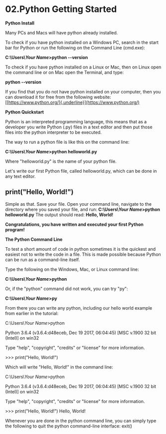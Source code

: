 # 02.Python Getting Started

**Python Install**

Many PCs and Macs will have python already installed.

To check if you have python installed on a Windows PC, search in the
start bar for Python or run the following on the Command Line (cmd.exe):

**C:\\Users\\*Your Name*\>python \--version**

To check if you have python installed on a Linux or Mac, then on Linux
open the command line or on Mac open the Terminal, and type:

**python \--version**

If you find that you do not have python installed on your computer, then
you can download it for free from the following website:
[[https://www.python.org/]{.underline}](https://www.python.org/)

**Python Quickstart**

Python is an interpreted programming language, this means that as a
developer you write Python (.py) files in a text editor and then put
those files into the python interpreter to be executed.

The way to run a python file is like this on the command line:

**C:\\Users\\*Your Name*\>python helloworld.py**

Where \"helloworld.py\" is the name of your python file.

Let\'s write our first Python file, called helloworld.py, which can be
done in any text editor.

## print(\"Hello, World!\")

Simple as that. Save your file. Open your command line, navigate to the
directory where you saved your file, and run: **C:\\Users\\*Your
Name*\>python helloworld.py** The output should read: **Hello, World!**

**Congratulations, you have written and executed your first Python
program!**

**The Python Command Line**

To test a short amount of code in python sometimes it is the quickest
and easiest not to write the code in a file. This is made possible
because Python can be run as a command-line itself.

Type the following on the Windows, Mac, or Linux command line:

**C:\\Users\\*Your Name*\>python**

Or, if the \"python\" command did not work, you can try \"py\":

**C:\\Users\\*Your Name*\>py**

From there you can write any python, including our hello world example
from earlier in the tutorial:

C:\\Users\\*Your Name*\>python

Python 3.6.4 (v3.6.4:d48eceb, Dec 19 2017, 06:04:45) \[MSC v.1900 32 bit
(Intel)\] on win32

Type \"help\", \"copyright\", \"credits\" or \"license\" for more
information.

\>\>\> print(\"Hello, World!\")

Which will write \"Hello, World!\" in the command line:

C:\\Users\\*Your Name*\>python

Python 3.6.4 (v3.6.4:d48eceb, Dec 19 2017, 06:04:45) \[MSC v.1900 32 bit
(Intel)\] on win32

Type \"help\", \"copyright\", \"credits\" or \"license\" for more
information.

\>\>\> print(\"Hello, World!\") Hello, World!

Whenever you are done in the python command line, you can simply type
the following to quit the python command-line interface: exit()
